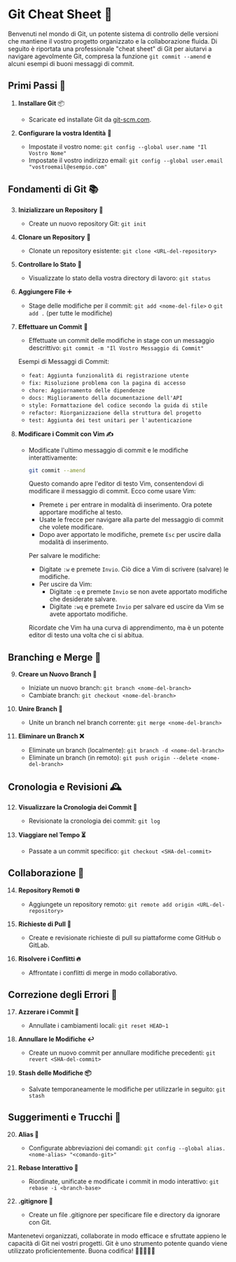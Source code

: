 # Git Cheat Sheet 📜

Benvenuti nel mondo di Git, un potente sistema di controllo delle versioni che mantiene il vostro progetto organizzato e la collaborazione fluida. Di seguito è riportata una professionale "cheat sheet" di Git per aiutarvi a navigare agevolmente Git, compresa la funzione `git commit --amend` e alcuni esempi di buoni messaggi di commit.

## Primi Passi 🚀

1. **Installare Git** 📦
   - Scaricate ed installate Git da [git-scm.com](https://git-scm.com/downloads).

2. **Configurare la vostra Identità** 👤
   - Impostate il vostro nome: `git config --global user.name "Il Vostro Nome"`
   - Impostate il vostro indirizzo email: `git config --global user.email "vostroemail@esempio.com"`

## Fondamenti di Git 📚

3. **Inizializzare un Repository** 🚀
   - Create un nuovo repository Git: `git init`

4. **Clonare un Repository** 🧬
   - Clonate un repository esistente: `git clone <URL-del-repository>`

5. **Controllare lo Stato** 🧐
   - Visualizzate lo stato della vostra directory di lavoro: `git status`

6. **Aggiungere File** ➕
   - Stage delle modifiche per il commit: `git add <nome-del-file>` o `git add .` (per tutte le modifiche)

7. **Effettuare un Commit** 💬
   - Effettuate un commit delle modifiche in stage con un messaggio descrittivo: `git commit -m "Il Vostro Messaggio di Commit"`

   Esempi di Messaggi di Commit:
   - `feat: Aggiunta funzionalità di registrazione utente`
   - `fix: Risoluzione problema con la pagina di accesso`
   - `chore: Aggiornamento delle dipendenze`
   - `docs: Miglioramento della documentazione dell'API`
   - `style: Formattazione del codice secondo la guida di stile`
   - `refactor: Riorganizzazione della struttura del progetto`
   - `test: Aggiunta dei test unitari per l'autenticazione`

8. **Modificare i Commit con Vim ✍️**
   - Modificate l'ultimo messaggio di commit e le modifiche interattivamente:

     ```bash
     git commit --amend
     ```

     Questo comando apre l'editor di testo Vim, consentendovi di modificare il messaggio di commit. Ecco come usare Vim:

     - Premete `i` per entrare in modalità di inserimento. Ora potete apportare modifiche al testo.
     - Usate le frecce per navigare alla parte del messaggio di commit che volete modificare.
     - Dopo aver apportato le modifiche, premete `Esc` per uscire dalla modalità di inserimento.

     Per salvare le modifiche:
     - Digitate `:w` e premete `Invio`. Ciò dice a Vim di scrivere (salvare) le modifiche.
     - Per uscire da Vim:
       - Digitate `:q` e premete `Invio` se non avete apportato modifiche che desiderate salvare.
       - Digitate `:wq` e premete `Invio` per salvare ed uscire da Vim se avete apportato modifiche.

     Ricordate che Vim ha una curva di apprendimento, ma è un potente editor di testo una volta che ci si abitua.

## Branching e Merge 🌿

9. **Creare un Nuovo Branch 🌱**
   - Iniziate un nuovo branch: `git branch <nome-del-branch>`
   - Cambiate branch: `git checkout <nome-del-branch>`

10. **Unire Branch 🤝**
    - Unite un branch nel branch corrente: `git merge <nome-del-branch>`

11. **Eliminare un Branch ❌**
    - Eliminate un branch (localmente): `git branch -d <nome-del-branch>`
    - Eliminate un branch (in remoto): `git push origin --delete <nome-del-branch>`

## Cronologia e Revisioni 🕰️

12. **Visualizzare la Cronologia dei Commit 📜**
    - Revisionate la cronologia dei commit: `git log`

13. **Viaggiare nel Tempo ⏳**
    - Passate a un commit specifico: `git checkout <SHA-del-commit>`

## Collaborazione 🤝

14. **Repository Remoti 🌐**
    - Aggiungete un repository remoto: `git remote add origin <URL-del-repository>`

15. **Richieste di Pull 🙏**
    - Create e revisionate richieste di pull su piattaforme come GitHub o GitLab.

16. **Risolvere i Conflitti 🔥**
    - Affrontate i conflitti di merge in modo collaborativo.

## Correzione degli Errori 🙈

17. **Azzerare i Commit 🔄**
    - Annullate i cambiamenti locali: `git reset HEAD~1`

18. **Annullare le Modifiche ↩️**
    - Create un nuovo commit per annullare modifiche precedenti: `git revert <SHA-del-commit>`

19. **Stash delle Modifiche 📦**
    - Salvate temporaneamente le modifiche per utilizzarle in seguito: `git stash`

## Suggerimenti e Trucchi 🎩

20. **Alias 🐇**
    - Configurate abbreviazioni dei comandi: `git config --global alias.<nome-alias> "<comando-git>"`

21. **Rebase Interattivo 🧩**
    - Riordinate, unificate e modificate i commit in modo interattivo: `git rebase -i <branch-base>`

22. **.gitignore 🙅**
    - Create un file .gitignore per specificare file e directory da ignorare con Git.

Mantenetevi organizzati, collaborate in modo efficace e sfruttate appieno le capacità di Git nei vostri progetti. Git è uno strumento potente quando viene utilizzato proficientemente. Buona codifica! 🚀👩‍💻👨‍💻
